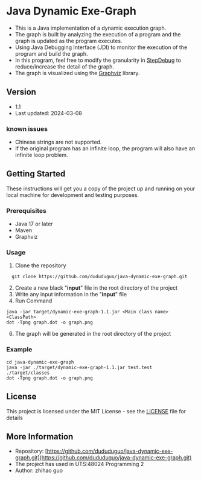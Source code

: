 # Java Dynamic Exe-Graph
- This is a Java implementation of a dynamic execution graph. 
- The graph is built by analyzing the execution of a program and the graph is updated as the program executes. 
- Using Java Debugging Interface (JDI) to monitor the execution of the program and build the graph.
- In this program, feel free to modify the granularity in [StepDebug](src/main/java/org/example/utils/StepDebug.java) to reduce/increase the detail of the graph.
- The graph is visualized using the [Graphviz](https://graphviz.org/) library.

## Version
- 1.1
- Last updated: 2024-03-08
### known issues
- Chinese strings are not supported.
- If the original program has an infinite loop, the program will also have an infinite loop problem.

## Getting Started
These instructions will get you a copy of the project up and running on your local machine for development and testing purposes.

### Prerequisites
- Java 17 or later
- Maven
- Graphviz

### Usage
1. Clone the repository
```shell
  git clone https://github.com/dududuguo/java-dynamic-exe-graph.git
```
2. Create a new black "__input__" file in the root directory of the project
3. Write any input information in the "__input__" file
4. Run Command
```shell
java -jar target/dynamic-exe-graph-1.1.jar <Main class name> <ClassPath>
dot -Tpng graph.dot -o graph.png
```
6. The graph will be generated in the root directory of the project

### Example
```shell
cd java-dynamic-exe-graph
java -jar ./target/dynamic-exe-graph-1.1.jar test.test ./target/classes
dot -Tpng graph.dot -o graph.png
```

## License
This project is licensed under the MIT License - see the [LICENSE](LICENSE) file for details

## More Information
- Repository: [https://github.com/dududuguo/java-dynamic-exe-graph.git](https://github.com/dududuguo/java-dynamic-exe-graph.git)
- The project has used in UTS:48024 Programming 2
- Author: zhihao guo

